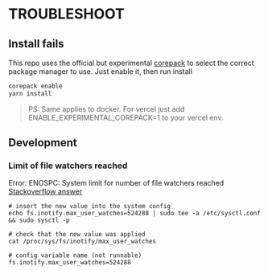 # TROUBLESHOOT

## Install fails

This repo uses the official but experimental [corepack](https://nodejs.org/api/corepack.html) to select the correct
package manager to use. Just enable it, then run install

```bash
corepack enable
yarn install
```

> PS: Same applies to docker. For vercel just add ENABLE_EXPERIMENTAL_COREPACK=1 to your vercel env.

## Development

### Limit of file watchers reached

Error: ENOSPC: System limit for number of file watchers reached
[Stackoverflow answer](https://stackoverflow.com/questions/55763428/react-native-error-enospc-system-limit-for-number-of-file-watchers-reached)

```
# insert the new value into the system config
echo fs.inotify.max_user_watches=524288 | sudo tee -a /etc/sysctl.conf && sudo sysctl -p

# check that the new value was applied
cat /proc/sys/fs/inotify/max_user_watches

# config variable name (not runnable)
fs.inotify.max_user_watches=524288
```
